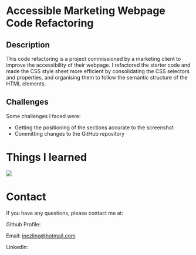 # Accessible Marketing Webpage Code Refactoring

## Description 

This code refactoring is a project commissioned by a marketing client to improve the accessibility of their webpage. I refactored the starter code and made the CSS style sheet more efficient by consolidating the CSS selectors and properties, and organising them to follow the semantic structure of the HTML elements.


## Challenges

Some challenges I faced were:
- Getting the positioning of the sections accurate to the screenshot
- Committing changes to the GitHub repository


# Things I learned

![](starter/assets/images/127.0.0.1_5500_starter_index.html.png)
 

# Contact

If you have any questions, please contact me at: 
 
  Github Profile: [ ](https://github.com/inezling)  

  Email:  inezling@hotmail.com

  LinkedIn: [ ](https://www.linkedin.com/in/inezling/)